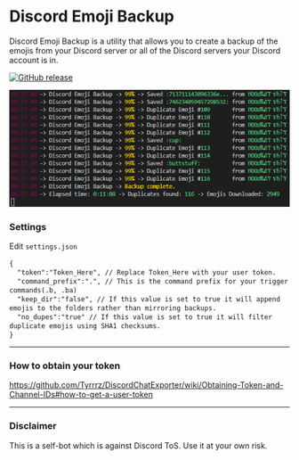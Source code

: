 # Discord Emoji Backup
 Discord Emoji Backup is a utility that allows you to create a backup of the emojis from your Discord server or all of the Discord servers your Discord account is in.
 
 [![GitHub release](https://img.shields.io/github/v/release/noto-rious/DEB)](https://github.com/noto-rious/DEB/releases)

![Screenshot](screenshot.png)
### Settings
Edit `settings.json`
```
{
  "token":"Token_Here", // Replace Token_Here with your user token.
  "command_prefix":".", // This is the command prefix for your trigger commands(.b, .ba)
  "keep_dir":"false", // If this value is set to true it will append emojis to the folders rather than mirroring backups.
  "no_dupes":"true" // If this value is set to true it will filter duplicate emojis using SHA1 checksums.
}
```
***
### How to obtain your token
https://github.com/Tyrrrz/DiscordChatExporter/wiki/Obtaining-Token-and-Channel-IDs#how-to-get-a-user-token
***
### Disclaimer
This is a self-bot which is against Discord ToS. Use it at your own risk.
